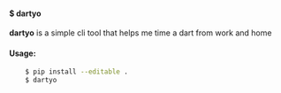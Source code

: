 #### $ dartyo

**dartyo** is a simple cli tool that helps me time a dart from work and home

#### Usage:
```bash
    $ pip install --editable .
    $ dartyo
```
